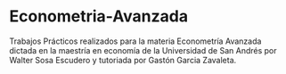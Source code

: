 # Econometria-Avanzada
Trabajos Prácticos realizados para la materia Econometría Avanzada dictada en la maestría en economía de la Universidad de San Andrés por Walter Sosa Escudero y tutoriada por Gastón Garcia Zavaleta.
